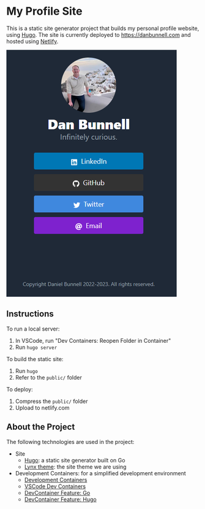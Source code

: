 # My Profile Site

This is a static site generator project that builds my personal profile website, using [Hugo](https://gohugo.io/). The site is currently deployed to https://danbunnell.com and hosted using [Netlify](https://www.netlify.com/).

![Screenshot](./res/screenshot.png)

## Instructions

To run a local server:

1. In VSCode, run "Dev Containers: Reopen Folder in Container"
2. Run `hugo server`

To build the static site:

1. Run `hugo`
2. Refer to the `public/` folder

To deploy:

1. Compress the `public/` folder
2. Upload to netlify.com

## About the Project

The following technologies are used in the project:

- Site
  - [Hugo](https://gohugo.io): a static site generator built on Go
  - [Lynx theme](https://github.com/jpanther/lynx): the site theme we are using
- Development Containers: for a simplified development environment
  - [Development Containers](https://containers.dev/)
  - [VSCode Dev Containers](https://code.visualstudio.com/docs/devcontainers/containers)
  - [DevContainer Feature: Go](https://ghcr.io/devcontainers/features/go:1)
  - [DevContainer Feature: Hugo](https://ghcr.io/devcontainers/features/hugo:1)